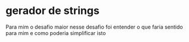 # gerador de strings

<p>Para mim o desafio maior nesse desafio foi entender o que faria sentido para mim e como poderia simplificar isto</p>